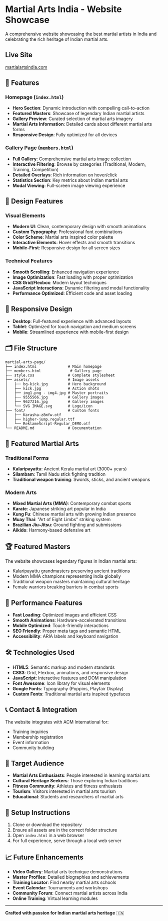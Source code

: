 # Martial Arts India - Website Showcase

A comprehensive website showcasing the best martial artists in India and celebrating the rich heritage of Indian martial arts.

## Live Site
[martialartsindia.com](https://martialartsindia.com/)

## 🥋 Features

### Homepage (`index.html`)
- **Hero Section**: Dynamic introduction with compelling call-to-action
- **Featured Masters**: Showcase of legendary Indian martial artists
- **Gallery Preview**: Curated selection of martial arts imagery
- **Martial Arts Information**: Detailed cards about different martial arts forms
- **Responsive Design**: Fully optimized for all devices

### Gallery Page (`members.html`)
- **Full Gallery**: Comprehensive martial arts image collection
- **Interactive Filtering**: Browse by categories (Traditional, Modern, Training, Competition)
- **Detailed Overlays**: Rich information on hover/click
- **Statistics Section**: Key metrics about Indian martial arts
- **Modal Viewing**: Full-screen image viewing experience

## 🎨 Design Features

### Visual Elements
- **Modern UI**: Clean, contemporary design with smooth animations
- **Custom Typography**: Professional font combinations
- **Color Scheme**: Martial arts inspired color palette
- **Interactive Elements**: Hover effects and smooth transitions
- **Mobile-First**: Responsive design for all screen sizes

### Technical Features
- **Smooth Scrolling**: Enhanced navigation experience
- **Image Optimization**: Fast loading with proper optimization
- **CSS Grid/Flexbox**: Modern layout techniques
- **JavaScript Interactions**: Dynamic filtering and modal functionality
- **Performance Optimized**: Efficient code and asset loading

## 📱 Responsive Design

- **Desktop**: Full-featured experience with advanced layouts
- **Tablet**: Optimized for touch navigation and medium screens
- **Mobile**: Streamlined experience with mobile-first design

## 🗂️ File Structure

```
martial-arts-page/
├── index.html              # Main homepage
├── members.html             # Gallery page
├── style.css               # Complete stylesheet
├── assets/                 # Image assets
│   ├── bg-kick.jpg         # Hero background
│   ├── kick.jpg            # Action shots
│   ├── img1.png - img4.jpg # Master portraits
│   ├── 9555566.jpg         # Gallery images
│   ├── 9627216.jpg         # Gallery images
│   └── SVG IMAGE.svg       # Logo/icon
├── font/                   # Custom fonts
│   ├── Karasha-z8mYw.otf
│   ├── higher-jump.regular.ttf
│   └── ReklameScript-Regular_DEMO.otf
└── README.md               # Documentation
```

## 🥷 Featured Martial Arts

### Traditional Forms
- **Kalaripayattu**: Ancient Kerala martial art (3000+ years)
- **Silambam**: Tamil Nadu stick fighting tradition
- **Traditional weapon training**: Swords, sticks, and ancient weapons

### Modern Arts
- **Mixed Martial Arts (MMA)**: Contemporary combat sports
- **Karate**: Japanese striking art popular in India
- **Kung Fu**: Chinese martial arts with growing Indian presence
- **Muay Thai**: "Art of Eight Limbs" striking system
- **Brazilian Jiu-Jitsu**: Ground fighting and submissions
- **Aikido**: Harmony-based defensive art

## 🏆 Featured Masters

The website showcases legendary figures in Indian martial arts:
- Kalaripayattu grandmasters preserving ancient traditions
- Modern MMA champions representing India globally
- Traditional weapon masters maintaining cultural heritage
- Female warriors breaking barriers in combat sports

## 🚀 Performance Features

- **Fast Loading**: Optimized images and efficient CSS
- **Smooth Animations**: Hardware-accelerated transitions
- **Mobile Optimized**: Touch-friendly interactions
- **SEO Friendly**: Proper meta tags and semantic HTML
- **Accessibility**: ARIA labels and keyboard navigation

## 🛠️ Technologies Used

- **HTML5**: Semantic markup and modern standards
- **CSS3**: Grid, Flexbox, animations, and responsive design
- **JavaScript**: Interactive features and DOM manipulation
- **Font Awesome**: Icon library for visual elements
- **Google Fonts**: Typography (Poppins, Playfair Display)
- **Custom Fonts**: Traditional martial arts inspired typefaces

## 📞 Contact & Integration

The website integrates with ACM International for:
- Training inquiries
- Membership registration
- Event information
- Community building

## 🎯 Target Audience

- **Martial Arts Enthusiasts**: People interested in learning martial arts
- **Cultural Heritage Seekers**: Those exploring Indian traditions
- **Fitness Community**: Athletes and fitness enthusiasts
- **Tourism**: Visitors interested in martial arts tourism
- **Educational**: Students and researchers of martial arts

## 🔧 Setup Instructions

1. Clone or download the repository
2. Ensure all assets are in the correct folder structure
3. Open `index.html` in a web browser
4. For full experience, serve through a local web server

## 📈 Future Enhancements

- **Video Gallery**: Martial arts technique demonstrations
- **Master Profiles**: Detailed biographies and achievements
- **Training Locator**: Find nearby martial arts schools
- **Event Calendar**: Tournaments and workshops
- **Community Forum**: Connect martial artists across India
- **Online Training**: Virtual learning modules

---

**Crafted with passion for Indian martial arts heritage** 🇮🇳
